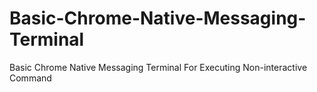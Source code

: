 # Basic-Chrome-Native-Messaging-Terminal
Basic Chrome Native Messaging Terminal For Executing Non-interactive Command
